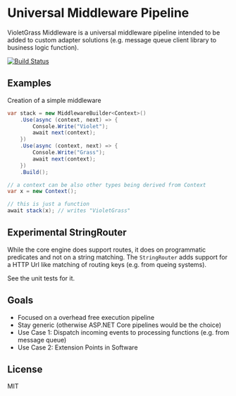 # Universal Middleware Pipeline

VioletGrass Middleware is a universal middleware pipeline intended to be added to custom adapter solutions (e.g. message queue client library to business logic function).

[![Build Status](https://dev.azure.com/violetgrass/middleware/_apis/build/status/violetgrass.middleware)](https://dev.azure.com/violetgrass/middleware/_build/latest?definitionId=1)

## Examples

Creation of a simple middleware

````csharp
var stack = new MiddlewareBuilder<Context>()
    .Use(async (context, next) => {
        Console.Write("Violet"); 
        await next(context); 
    })
    .Use(async (context, next) => {
        Console.Write("Grass"); 
        await next(context); 
    })
    .Build();

// a context can be also other types being derived from Context
var x = new Context();

// this is just a function
await stack(x); // writes "VioletGrass"
````

## Experimental StringRouter

While the core engine does support routes, it does on programmatic predicates and not on a string matching. The `StringRouter` adds support for a HTTP Url like matching of routing keys (e.g. from queing systems).

See the unit tests for it.

## Goals

- Focused on a overhead free execution pipeline
- Stay generic (otherwise ASP.NET Core pipelines would be the choice)
- Use Case 1: Dispatch incoming events to processing functions (e.g. from message queue)
- Use Case 2: Extension Points in Software

## License

MIT